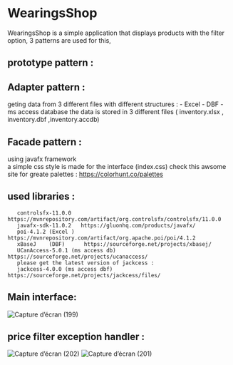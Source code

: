 # WearingsShop
WearingsShop is a simple application that displays products with the filter option, 3 patterns are used for this,
## prototype pattern :
## Adapter pattern :
  geting data from 3 different files with different structures :
    - Excel 
    - DBF
    - ms access database
     the data is stored in 3 different files ( inventory.xlsx , inventory.dbf ,inventory.accdb)
## Facade pattern : 
   using javafx framework 
   <br />
   a simple css style is made for the interface (index.css) 
    check this awsome site for greate palettes : https://colorhunt.co/palettes
   
  ## used libraries :
       controlsfx-11.0.0   https://mvnrepository.com/artifact/org.controlsfx/controlsfx/11.0.0
       javafx-sdk-11.0.2   https://gluonhq.com/products/javafx/ 
       poi-4.1.2 (Excel )   https://mvnrepository.com/artifact/org.apache.poi/poi/4.1.2
       xBaseJ    (DBF)      https://sourceforge.net/projects/xbasej/
       UCanAccess-5.0.1 (ms access db)  https://sourceforge.net/projects/ucanaccess/
       please get the latest version of jackcess : 
       jackcess-4.0.0 (ms access dbf)   https://sourceforge.net/projects/jackcess/files/
       
## Main interface:

![Capture d’écran (199)](https://user-images.githubusercontent.com/52804863/115111658-3c82db00-9f79-11eb-98d1-80b67da6c7f7.png)

## price filter exception handler :

![Capture d’écran (202)](https://user-images.githubusercontent.com/52804863/115111726-91265600-9f79-11eb-8187-efb64766feea.png)
![Capture d’écran (201)](https://user-images.githubusercontent.com/52804863/115111613-00e81100-9f79-11eb-884b-c07664046933.png)

      
